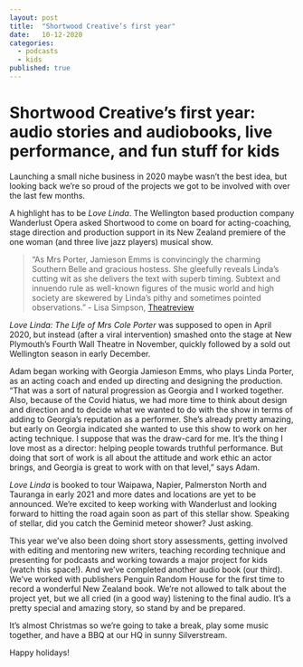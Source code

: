 ```yaml
---
layout: post
title:  "Shortwood Creative’s first year"
date:   10-12-2020
categories:
  - podcasts
  - kids
published: true
---
```


# Shortwood Creative’s first year: audio stories and audiobooks, live performance, and fun stuff for kids

Launching a small niche business in 2020 maybe wasn’t the best idea, but looking back we’re so proud of the projects we got to be involved with over the last few months.

A highlight has to be *Love Linda*. The Wellington based production company Wanderlust Opera asked Shortwood to come on board for acting-coaching, stage direction and production support in its New Zealand premiere of the one woman (and three live jazz players) musical show.

>“As Mrs Porter, Jamieson Emms is convincingly the charming Southern Belle and gracious hostess. She gleefully reveals Linda’s cutting wit as she delivers the text with superb timing. Subtext and innuendo rule as well-known figures of the music world and high society are skewered by Linda’s pithy and sometimes pointed observations.” - Lisa Simpson, [Theatreview](http://theatreview.org.nz/reviews/review.php?id=12531) 

*Love Linda: The Life of Mrs Cole Porter* was supposed to open in April 2020, but instead (after a viral intervention) smashed onto the stage at New Plymouth’s Fourth Wall Theatre in November, quickly followed by a sold out Wellington season in early December.

Adam began working with Georgia Jamieson Emms, who plays Linda Porter, as an acting coach and ended up directing and designing the production. “That was a sort of natural progression as Georgia and I worked together. Also, because of the Covid hiatus, we had more time to think about design and direction and to decide what we wanted to do with the show in terms of adding to Georgia’s reputation as a performer. She’s already pretty amazing, but early on Georgia  indicated she wanted to use this show to work on her acting technique. I suppose that was the draw-card for me. It’s the thing I love most as a director: helping people towards truthful performance. But doing that sort of work is all about the attitude and work ethic an actor brings, and Georgia is great to work with on that level,” says Adam.

*Love Linda* is booked to tour Waipawa, Napier, Palmerston North and Tauranga in early 2021 and more dates and locations are yet to be announced. We’re excited to keep working with Wanderlust and looking forward to hitting the road again soon as part of this stellar show. Speaking of stellar, did you catch the Geminid meteor shower? Just asking.

This year we’ve also been doing short story assessments, getting involved with editing and mentoring new writers, teaching recording technique and presenting for podcasts and working towards a major project for kids (watch this space!). And we’ve completed another audio book (our third). We’ve worked with publishers Penguin Random House for the first time to record a wonderful New Zealand book. We’re not allowed to talk about the project yet, but we all cried (in a good way) listening to the final audio. It’s a pretty special and amazing story, so stand by and be prepared.

It’s almost Christmas so we’re going to take a break, play some music together, and have a BBQ at our HQ in sunny Silverstream.

Happy holidays!
